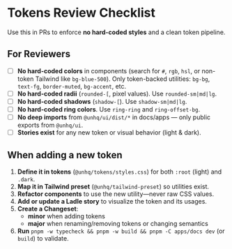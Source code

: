 # Tokens Review Checklist

Use this in PRs to enforce **no hard-coded styles** and a clean token pipeline.

## For Reviewers

- [ ] **No hard-coded colors** in components (search for `#`, `rgb`, `hsl`, or non-token Tailwind like `bg-blue-500`). Only token-backed utilities: `bg-bg`, `text-fg`, `border-muted`, `bg-accent`, etc.
- [ ] **No hard-coded radii** (`rounded-[`, pixel values). Use `rounded-sm|md|lg`.
- [ ] **No hard-coded shadows** (`shadow-[`). Use `shadow-sm|md|lg`.
- [ ] **No hard-coded ring colors**. Use `ring-ring` and `ring-offset-bg`.
- [ ] **No deep imports** from `@unhq/ui/dist/*` in docs/apps — only public exports from `@unhq/ui`.
- [ ] **Stories exist** for any new token or visual behavior (light & dark).

## When adding a new token

1. **Define it in tokens** (`@unhq/tokens/styles.css`) for both `:root` (light) and `.dark`.
2. **Map it in Tailwind preset** (`@unhq/tailwind-preset`) so utilities exist.
3. **Refactor components** to use the new utility—never raw CSS values.
4. **Add or update a Ladle story** to visualize the token and its usages.
5. **Create a Changeset**:
   - **minor** when adding tokens
   - **major** when renaming/removing tokens or changing semantics
6. **Run** `pnpm -w typecheck && pnpm -w build && pnpm -C apps/docs dev` (or `build`) to validate.
